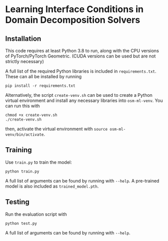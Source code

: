# Learning Interface Conditions in Domain Decomposition Solvers

## Installation

This code requires at least Python 3.8 to run, along with the CPU versions of PyTorch/PyTorch Geometric.  (CUDA versions can be used but are not strictly necessary)

A full list of the required Python libraries is included in `requirements.txt`.  These can all be installed by running
```
pip install -r requirements.txt
```

Alternatively, the script `create-venv.sh` can be used to create a Python virtual environment
and install any necessary libraries into `osm-ml-venv`.  You can run this with
```
chmod +x create-venv.sh
./create-venv.sh
```
then, activate the virtual environment with `source osm-ml-venv/bin/activate`.

## Training

Use `train.py` to train the model:
```
python train.py
```
A full list of arguments can be found by running with `--help`.  A pre-trained model is also included as `trained_model.pth`.

## Testing

Run the evaluation script with
```
python test.py
```
A full list of arguments can be found by running with `--help`.
